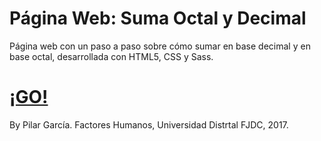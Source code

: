 # Página Web: Suma Octal y Decimal

Página web con un paso a paso sobre cómo sumar en base decimal y en base octal, desarrollada con HTML5, CSS y Sass.

<h1><a href="https://pilargarcialugo.github.io/decimal-and-octal-sum-web-page/" target="_blank">¡GO!</a></h1>

By Pilar García.
Factores Humanos, Universidad Distrtal FJDC, 2017.
